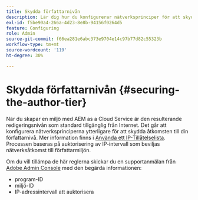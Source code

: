 ```yaml
---
title: Skydda författarnivån
description: Lär dig hur du konfigurerar nätverksprinciper för att skydda åtkomsten till din författarnivå.
exl-id: f5be90a4-266a-4d23-8e8b-94156f0264d5
feature: Configuring
role: Admin
source-git-commit: f66ea281e6abc373e9704e14c97b77d82c55323b
workflow-type: tm+mt
source-wordcount: '119'
ht-degree: 30%

---
```


# Skydda författarnivån {#securing-the-author-tier}

När du skapar en miljö med AEM as a Cloud Service är den resulterande redigeringsnivån som standard tillgänglig från Internet. Det går att konfigurera nätverksprinciperna ytterligare för att skydda åtkomsten till din författarnivå. Mer information finns i [Använda ett IP-Tillåtelselista](https://experienceleague.adobe.com/docs/experience-manager-cloud-service/content/implementing/using-cloud-manager/ip-allow-lists/apply-allow-list.html). Processen baseras på auktorisering av IP-intervall som beviljas nätverksåtkomst till författarmiljön.

Om du vill tillämpa de här reglerna skickar du en supportanmälan från [Adobe Admin Console](https://adminconsole.adobe.com/) med den begärda informationen:

* program-ID
* miljö-ID
* IP-adressintervall att auktorisera

